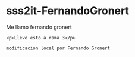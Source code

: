 # sss2it-FernandoGronert
<!DOCTYPE html>
<html lang="en">
<head>
    <meta charset="UTF-8">
    <meta http-equiv="X-UA-Compatible" content="IE=edge">
    <meta name="viewport" content="width=<device-width>, initial-scale=1.0">
    <title>Document</title>
</head>
<body>
    <p>Me llamo fernando gronert</p>
    
    <p>Llevo esto a rama 3</p>
    
    modificación local por Fernando Gronert
    
</body>
</html>
